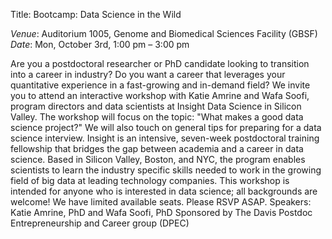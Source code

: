 Title: Bootcamp: Data Science in the Wild

*Venue*: Auditorium 1005, Genome and Biomedical Sciences Facility (GBSF)   
*Date*: Mon, October 3rd, 1:00 pm – 3:00 pm   

Are you a postdoctoral researcher or PhD candidate looking to transition into a career in industry? Do you want a career that leverages your quantitative experience in a fast-growing and in-demand field? We invite you to attend an interactive workshop with Katie Amrine and Wafa Soofi, program directors and data scientists at Insight Data Science in Silicon Valley. The workshop will focus on the topic: "What makes a good data science project?" We will also touch on general tips for preparing for a data science interview. Insight is an intensive, seven-week postdoctoral training fellowship that bridges the gap between academia and a career in data science. Based in Silicon Valley, Boston, and NYC, the program enables scientists to learn the industry specific skills needed to work in the growing field of big data at leading technology companies. This workshop is intended for anyone who is interested in data science; all backgrounds are welcome! We have limited available seats. Please RSVP ASAP. Speakers: Katie Amrine, PhD and Wafa Soofi, PhD Sponsored by The Davis Postdoc Entrepreneurship and Career group (DPEC)
